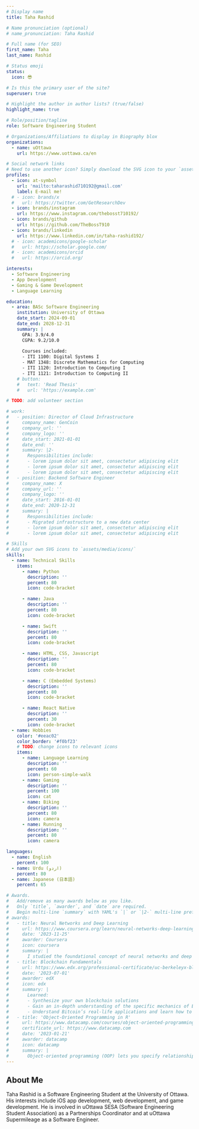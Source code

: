 ```yaml
---
# Display name
title: Taha Rashid

# Name pronunciation (optional)
# name_pronunciation: Taha Rashid

# Full name (for SEO)
first_name: Taha
last_name: Rashid

# Status emoji
status:
  icon: 😎

# Is this the primary user of the site?
superuser: true

# Highlight the author in author lists? (true/false)
highlight_name: true

# Role/position/tagline
role: Software Engineering Student

# Organizations/Affiliations to display in Biography blox
organizations:
  - name: uOttawa
    url: https://www.uottawa.ca/en

# Social network links
# Need to use another icon? Simply download the SVG icon to your `assets/media/icons/` folder.
profiles:
  - icon: at-symbol
    url: 'mailto:taharashid710192@gmail.com'
    label: E-mail me!
  # - icon: brands/x
  #   url: https://twitter.com/GetResearchDev
  - icon: brands/instagram
    url: https://www.instagram.com/thebosst710192/
  - icon: brands/github
    url: https://github.com/TheBossT910
  - icon: brands/linkedin
    url: https://www.linkedin.com/in/taha-rashid192/
  # - icon: academicons/google-scholar
  #   url: https://scholar.google.com/
  # - icon: academicons/orcid
  #   url: https://orcid.org/

interests:
  - Software Engineering
  - App Development
  - Gaming & Game Development
  - Language Learning

education:
  - area: BASc Software Engineering
    institution: University of Ottawa
    date_start: 2024-09-01
    date_end: 2028-12-31
    summary: |
      GPA: 3.9/4.0
      CGPA: 9.2/10.0
      
      Courses included:
      - ITI 1100: Digital Systems I
      - MAT 1348: Discrete Mathematics for Computing
      - ITI 1120: Introduction to Computing I
      - ITI 1121: Introduction to Computing II
    # button:
    #   text: 'Read Thesis'
    #   url: 'https://example.com'

# TODO: add volunteer section

# work:
#   - position: Director of Cloud Infrastructure
#     company_name: GenCoin
#     company_url: ''
#     company_logo: ''
#     date_start: 2021-01-01
#     date_end: ''
#     summary: |2-
#       Responsibilities include:
#       - lorem ipsum dolor sit amet, consectetur adipiscing elit
#       - lorem ipsum dolor sit amet, consectetur adipiscing elit
#       - lorem ipsum dolor sit amet, consectetur adipiscing elit
#   - position: Backend Software Engineer
#     company_name: X
#     company_url: ''
#     company_logo: ''
#     date_start: 2016-01-01
#     date_end: 2020-12-31
#     summary: |
#       Responsibilities include:
#       - Migrated infrastructure to a new data center
#       - lorem ipsum dolor sit amet, consectetur adipiscing elit
#       - lorem ipsum dolor sit amet, consectetur adipiscing elit

# Skills
# Add your own SVG icons to `assets/media/icons/`
skills:
  - name: Technical Skills
    items:
      - name: Python
        description: ''
        percent: 80
        icon: code-bracket

      - name: Java
        description: ''
        percent: 80
        icon: code-bracket

      - name: Swift
        description: ''
        percent: 80
        icon: code-bracket

      - name: HTML, CSS, Javascript
        description: ''
        percent: 80
        icon: code-bracket

      - name: C (Embedded Systems)
        description: ''
        percent: 80
        icon: code-bracket

      - name: React Native
        description: ''
        percent: 30
        icon: code-bracket
  - name: Hobbies
    color: '#eeac02'
    color_border: '#f0bf23'
    # TODO: change icons to relevant icons
    items:
      - name: Language Learning
        description: ''
        percent: 60
        icon: person-simple-walk
      - name: Gaming
        description: ''
        percent: 100
        icon: cat
      - name: Biking
        description: ''
        percent: 80
        icon: camera
      - name: Running
        description: ''
        percent: 80
        icon: camera

languages:
  - name: English
    percent: 100
  - name: Urdu (اردو)
    percent: 80
  - name: Japanese (日本語)
    percent: 65

# Awards.
#   Add/remove as many awards below as you like.
#   Only `title`, `awarder`, and `date` are required.
#   Begin multi-line `summary` with YAML's `|` or `|2-` multi-line prefix and indent 2 spaces below.
# awards:
#   - title: Neural Networks and Deep Learning
#     url: https://www.coursera.org/learn/neural-networks-deep-learning
#     date: '2023-11-25'
#     awarder: Coursera
#     icon: coursera
#     summary: |
#       I studied the foundational concept of neural networks and deep learning. By the end, I was familiar with the significant technological trends driving the rise of deep learning; build, train, and apply fully connected deep neural networks; implement efficient (vectorized) neural networks; identify key parameters in a neural network’s architecture; and apply deep learning to your own applications.
#   - title: Blockchain Fundamentals
#     url: https://www.edx.org/professional-certificate/uc-berkeleyx-blockchain-fundamentals
#     date: '2023-07-01'
#     awarder: edX
#     icon: edx
#     summary: |
#       Learned:
#       - Synthesize your own blockchain solutions
#       - Gain an in-depth understanding of the specific mechanics of Bitcoin
#       - Understand Bitcoin’s real-life applications and learn how to attack and destroy Bitcoin, Ethereum, smart contracts and Dapps, and alternatives to Bitcoin’s Proof-of-Work consensus algorithm
#   - title: 'Object-Oriented Programming in R'
#     url: https://www.datacamp.com/courses/object-oriented-programming-with-s3-and-r6-in-r
#     certificate_url: https://www.datacamp.com
#     date: '2023-01-21'
#     awarder: datacamp
#     icon: datacamp
#     summary: |
#       Object-oriented programming (OOP) lets you specify relationships between functions and the objects that they can act on, helping you manage complexity in your code. This is an intermediate level course, providing an introduction to OOP, using the S3 and R6 systems. S3 is a great day-to-day R programming tool that simplifies some of the functions that you write. R6 is especially useful for industry-specific analyses, working with web APIs, and building GUIs.
---
```


## About Me

Taha Rashid is a Software Engineering Student at the University of Ottawa. His interests include iOS app development, web development, and game development. He is involved in uOttawa SESA (Software Engineering Student Association) as a Partnerships Coordinator and at uOttawa Supermileage as a Software Engineer.
